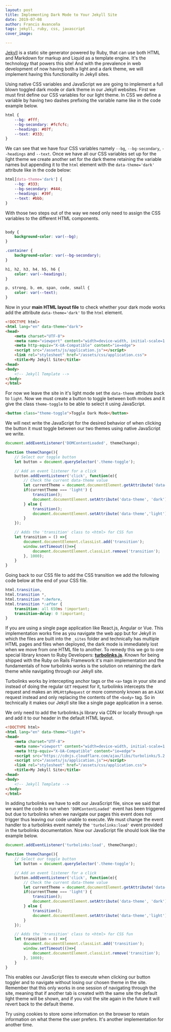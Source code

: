 ```yaml
---
layout: post
title: Implementing Dark Mode to Your Jekyll Site
date: 2019-07-08
author: Francis Avanceña
tags: jekyll, ruby, css, javascript
cover_image:

---
```

<a href="https://jekyllrb.com" target="_blank">Jekyll</a> is a static site generator powered by Ruby, that can use both HTML and Markdown for markup and Liquid as a template engine. It's the technology that powers this site! And with the prevalence in web development of now having both a light and a dark theme, we will implement having this functionality in Jekyll sites.

Using native CSS variables and JavaScript we are going to implement a full blown toggled dark mode or dark theme in our Jekyll websites. First we must first define our CSS variables for our light theme. In CSS we define a variable by having two dashes prefixing the variable name like in the code example below.

```css 
html {
    --bg: #fff;
    --bg-secondary: #fcfcfc;
    --headings: #07f;
    --text: #333;
}
```

We can see that we have four CSS variables namely `--bg`, `--bg-secondary`, `--headings` and `--text`. Once we have all our CSS variables set up for the light theme we create another set for the dark theme retaining the variable names but appending it to the `html` element with the `data-theme='dark'` attribute like in the code below:

```css 
html[data-theme='dark'] {
    --bg: #333;
    --bg-secondary: #444;
    --headings: #39f;
    --text: #bbb;
}
```

With those two steps out of the way we need only need to assign the CSS variables to the different HTML components.

```css 

body {
    background-color: var(--bg);
}

.container {
    background-color: var(--bg-secondary);
}

h1, h2, h3, h4, h5, h6 {
    color: var(--headings);
}

p, strong, b, em, span, code, small {
    color: var(--text);
}
```

Now in your **main HTML layout file** to check whether your dark mode works add the attribute `data-theme='dark'` to the `html` element.

```html 
<!DOCTYPE html>
<html lang="en" data-theme="dark">
<head>
    <meta charset="UTF-8">
    <meta name="viewport" content="width=device-width, initial-scale=1.0">
    <meta http-equiv="X-UA-Compatible" content="ie=edge">
    <script src="/assets/js/application.js"></script>
    <link rel="stylesheet" href="/assets/css/application.css">
    <title>My Jekyll Site</title>
<head>
<body>
    <!-- Jekyll Template -->
</body>
</html>
```

For now we leave the site in it's light mode set the `data-theme` attribute back to `light`. Now we must create a button to toggle between both modes and it give the class `theme-toggle` to be able to select it using JavaScript.

```html 
<button class="theme-toggle">Toggle Dark Mode</button>
```

We will next write the JavaScript for the desired behavior of when clicking the button it must toggle between our two themes using native JavaScript we write.

```js 
document.addEventListener('DOMContentLoaded', themeChange);

function themeChange(){
    // Select our toggle button
    let button = document.querySelector('.theme-toggle');

    // Add an event listener for a click
    button.addEventListener('click', function(e){
        // Check the current data-theme value
        let currentTheme = document.documentElement.getAttribute('data-theme');
        if(currentTheme === 'light') {
            transition();
            document.documentElement.setAttribute('data-theme', 'dark');
        } else {
            transition();
            document.documentElement.setAttribute('data-theme','light');
        }
    });

    // Adds the 'transition' class to <html> for CSS fun
    let transition = () =>{
        document.documentElement.classList.add('transition');
        window.setTimeout(()=>{
            document.documentElement.classList.remove('transition');
        }, 1000);
    }
}
```

Going back to our CSS file to add the CSS transition we add the following code below at the end of your CSS file.

```css 
html.transition,
html.transition *,
html.transition *:before,
html.transition *:after {
    transition: all 650ms !important;
    transition-delay: 0 !important;
}
```

If you are using a single page application like React.js, Angular or Vue. This implementation works fine as you navigate the web app but for Jekyll in which the files are built into the `_sites` folder and technically has multiple HTML pages and files when deployed, the dark mode is immediately lost when we move from one HTML file to another. To remedy this we go to one special library known to Ruby Developers: [**turbolinks.js**](https://github.com/turbolinks/turbolinks). Known for being shipped with the Ruby on Rails Framework it's main implementation and the fundamentals of how turbolinks works is the solution on retaining the dark theme while navigating through our Jekyll site.

Turbolinks works by intercepting anchor tags or the `<a>` tags in your site and instead of doing the regular `GET` request for it, turbolinks intercepts the request and makes an `XMLHttpRequest` or more commonly known as an `AJAX` request instead and only replacing the contents of the `<body>` tag. So in technically it makes our Jekyll site like a single page application in a sense.

We only need to add the turbolinks.js library via CDN or locally through `npm` and add it to our header in the default HTML layout.

```html 
<!DOCTYPE html>
<html lang="en" data-theme="light">
<head>
    <meta charset="UTF-8">
    <meta name="viewport" content="width=device-width, initial-scale=1.0">
    <meta http-equiv="X-UA-Compatible" content="ie=edge">
    <script src="https://cdnjs.cloudflare.com/ajax/libs/turbolinks/5.2.0/turbolinks.js"></script>
    <script src="/assets/js/application.js"></script>
    <link rel="stylesheet" href="/assets/css/application.css">
    <title>My Jekyll Site</title>
<head>
<body>
    <!-- Jekyll Template -->
</body>
</html>
```

In adding turbolinks we have to edit our JavaScript file, since we said that we want the code to run when `'DOMContentLoaded'` event has been triggered but due to turbolinks when we navigate our pages this event does not trigger thus leaving our code unable to execute. We must change the event handler to a turbolinks event namely the `'turbolinks:load'` event provided in the turbolinks documentation. Now our JavaScript file should look like the example below.

``` js
document.addEventListener('turbolinks:load', themeChange);

function themeChange(){
    // Select our toggle button
    let button = document.querySelector('.theme-toggle');

    // Add an event listener for a click
    button.addEventListener('click', function(e){
        // Check the current data-theme value
        let currentTheme = document.documentElement.getAttribute('data-theme');
        if(currentTheme === 'light') {
            transition();
            document.documentElement.setAttribute('data-theme', 'dark');
        } else {
            transition();
            document.documentElement.setAttribute('data-theme','light');
        }
    });

    // Adds the 'transition' class to <html> for CSS fun
    let transition = () =>{
        document.documentElement.classList.add('transition');
        window.setTimeout(()=>{
            document.documentElement.classList.remove('transition');
        }, 1000);
    }
}
```

This enables our JavaScript files to execute when clicking our button toggler and to navigate without losing our chosen theme in the site. Remember that this only works in one session of navigating through the site, meaning that if another tab is created with the same site the default light theme will be shown, and if you visit the site again in the future it will revert back to the default theme.

Try using cookies to store some information on the browser to retain information on what theme the user prefers. It's another implementation for another time.
